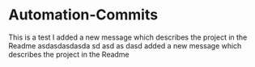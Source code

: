 # Automation-Commits

This is a test
I added a new message which describes the project in the Readme
asdasdasdasda
sd
asd
as
dasd
  added a new message which describes the project in the Readme
